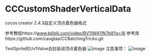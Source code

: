 # CCCustomShaderVerticalData
cocos creator 2.4.3自定义顶点着色器格式

参考教程https://www.bilibili.com/video/BV11W411N7b9?p=16
参考库https://github.com/caogtaa/CCBatchingTricks.git

TestSprite的Uv1Value会封装进顶点着色器
![image](https://user-images.githubusercontent.com/41643154/115176845-7cc09580-a100-11eb-9851-a0448f8d54fe.png)
注意事项：
![image](https://user-images.githubusercontent.com/41643154/115177449-d83f5300-a101-11eb-9a1d-4f42b9e6a389.png)


